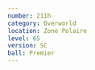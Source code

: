 ```yaml
---
number: 211h
category: Overworld
location: Zone Polaire
level: 65
version: SC
ball: Premier
---
```


